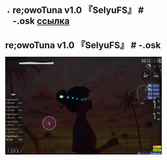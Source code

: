 - # re;owoTuna v1.0 『SelyuFS』 # -.osk [ссылка](#-reowotuna-v10-selyufs-osk)
# re;owoTuna v1.0 『SelyuFS』 # -.osk
![Изображение](screenshot035.jpg)
